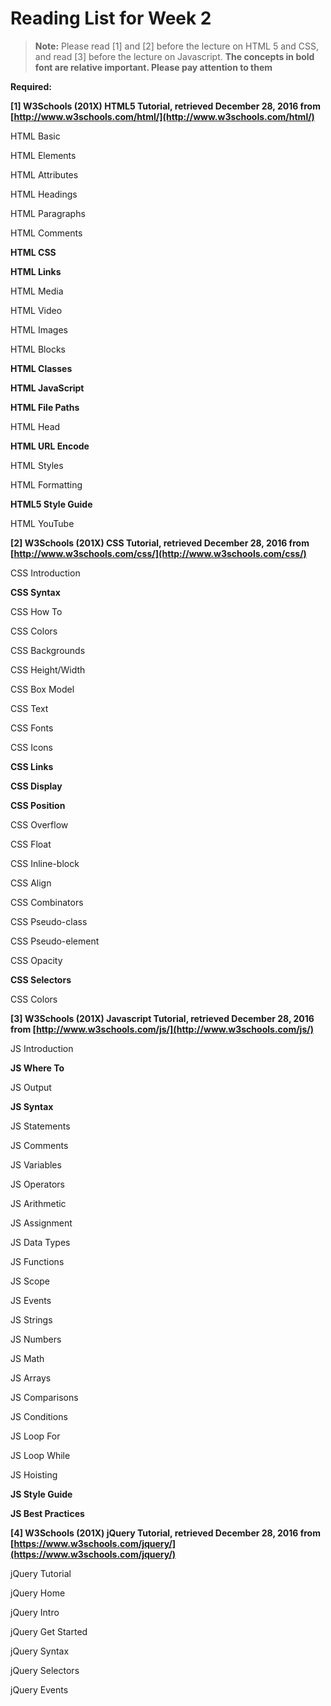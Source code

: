 # Reading List for Week 2

> **Note:** Please read [1] and [2] before the lecture on HTML 5 and CSS, and read [3] before the lecture on Javascript. **The concepts in bold font are relative important. Please pay attention to them**

**Required:**

**[1] W3Schools (201X) HTML5 Tutorial, retrieved December 28, 2016 from [http://www.w3schools.com/html/](http://www.w3schools.com/html/)**

HTML Basic

HTML Elements

HTML Attributes

HTML Headings

HTML Paragraphs

HTML Comments

**HTML CSS**

**HTML Links**

HTML Media

HTML Video

HTML Images

HTML Blocks

**HTML Classes**

**HTML JavaScript**

**HTML File Paths**

HTML Head

**HTML URL Encode**

HTML Styles

HTML Formatting

**HTML5 Style Guide**

HTML YouTube


**[2] W3Schools (201X) CSS Tutorial, retrieved December 28, 2016 from [http://www.w3schools.com/css/](http://www.w3schools.com/css/)**

CSS Introduction

**CSS Syntax**

CSS How To

CSS Colors

CSS Backgrounds

CSS Height/Width

CSS Box Model

CSS Text

CSS Fonts

CSS Icons

**CSS Links**

**CSS Display**

**CSS Position**

CSS Overflow

CSS Float

CSS Inline-block

CSS Align

CSS Combinators

CSS Pseudo-class

CSS Pseudo-element

CSS Opacity

**CSS Selectors**

CSS Colors


**[3] W3Schools (201X) Javascript Tutorial, retrieved December 28, 2016 from [http://www.w3schools.com/js/](http://www.w3schools.com/js/)**

JS Introduction

**JS Where To**

JS Output

**JS Syntax**

JS Statements

JS Comments

JS Variables

JS Operators

JS Arithmetic

JS Assignment

JS Data Types

JS Functions

JS Scope

JS Events

JS Strings

JS Numbers

JS Math

JS Arrays

JS Comparisons

JS Conditions

JS Loop For

JS Loop While

JS Hoisting

**JS Style Guide**

**JS Best Practices**

**[4] W3Schools (201X) jQuery Tutorial, retrieved December 28, 2016 from [https://www.w3schools.com/jquery/](https://www.w3schools.com/jquery/)**

jQuery Tutorial

jQuery Home

jQuery Intro

jQuery Get Started

jQuery Syntax

jQuery Selectors

jQuery Events

